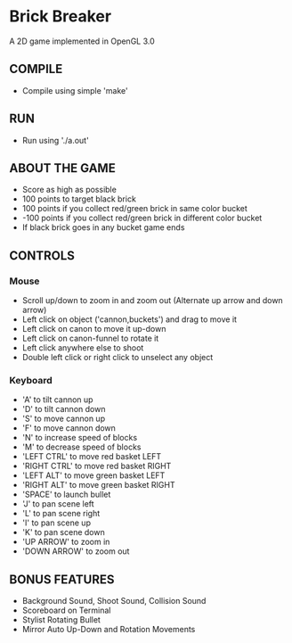 # Brick Breaker
A 2D game implemented in OpenGL 3.0

## COMPILE
- Compile using simple 'make'

## RUN
- Run using './a.out'

## ABOUT THE GAME
- Score as high as possible
- 100 points to target black brick
- 100 points if you collect red/green brick in same color bucket
- -100 points if you collect red/green brick in different color bucket
- If black brick goes in any bucket game ends


## CONTROLS

### Mouse
- Scroll up/down to zoom in and zoom out (Alternate up arrow and down arrow)
- Left click on object ('cannon,buckets') and drag to move it
- Left click on canon to move it up-down
- Left click on canon-funnel to rotate it
- Left click anywhere else to shoot
- Double left click or right click to unselect any object

### Keyboard
- 'A' to tilt cannon up
- 'D' to tilt cannon down
- 'S' to move cannon up
- 'F' to move cannon down
- 'N' to increase speed of blocks
- 'M' to decrease speed of blocks
- 'LEFT CTRL' to move red basket LEFT
- 'RIGHT CTRL' to move red basket RIGHT
- 'LEFT ALT' to move green basket LEFT
- 'RIGHT ALT' to move green basket RIGHT  
- 'SPACE' to launch bullet
- 'J' to pan scene left
- 'L' to pan scene right
- 'I' to pan scene up
- 'K' to pan scene down
- 'UP ARROW' to zoom in
- 'DOWN ARROW' to zoom out

## BONUS FEATURES
- Background Sound, Shoot Sound, Collision Sound
- Scoreboard on Terminal
- Stylist Rotating Bullet
- Mirror Auto Up-Down and Rotation Movements
